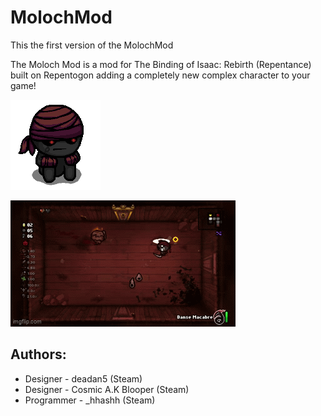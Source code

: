 # MolochMod
This the first version of the MolochMod

The Moloch Mod is a mod for The Binding of Isaac: Rebirth (Repentance) built on Repentogon adding a completely new complex character to your game!

![Moloch Character Art](resources/gfx/ui/stage/playerportrait_moloch.png)

![Moloch Demo Gameplay](8j9wny.gif)

## Authors: 
- Designer - deadan5 (Steam)
- Designer - Cosmic A.K Blooper (Steam)
- Programmer - _hhashh (Steam)
